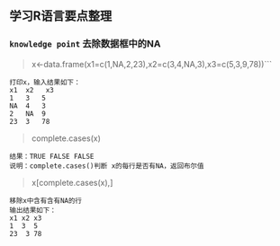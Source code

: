 ## 学习R语言要点整理

### `knowledge point` 去除数据框中的NA

> x<-data.frame(x1=c(1,NA,2,23),x2=c(3,4,NA,3),x3=c(5,3,9,78))```

```
打印x，输入结果如下：
x1  x2   x3
1   3   5
NA  4   3
2   NA  9
23  3   78
```

> complete.cases(x)

```
结果：TRUE FALSE FALSE
说明：complete.cases()判断 x的每行是否有NA，返回布尔值
```

> x[complete.cases(x),]


```
移除x中含有含有NA的行
输出结果如下：
x1 x2 x3
1  3  5
23  3 78
```
